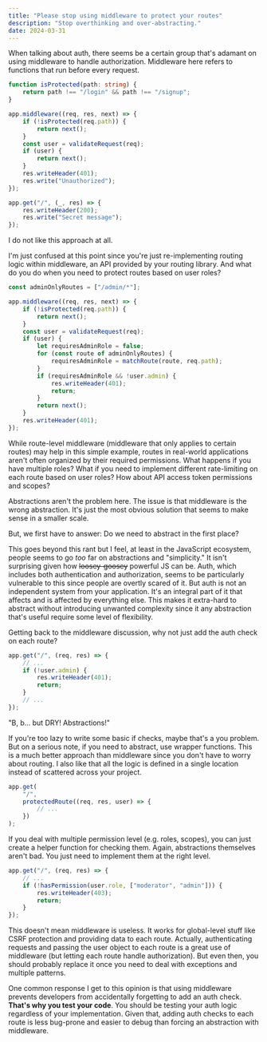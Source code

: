 ```yaml
---
title: "Please stop using middleware to protect your routes"
description: "Stop overthinking and over-abstracting."
date: 2024-03-31
---
```


When talking about auth, there seems be a certain group that's adamant on using middleware to handle authorization. Middleware here refers to functions that run before every request.

```ts
function isProtected(path: string) {
	return path !== "/login" && path !== "/signup";
}

app.middleware((req, res, next) => {
	if (!isProtected(req.path)) {
		return next();
	}
	const user = validateRequest(req);
	if (user) {
		return next();
	}
	res.writeHeader(401);
	res.write("Unauthorized");
});

app.get("/", (_, res) => {
	res.writeHeader(200);
	res.write("Secret message");
});
```

I do not like this approach at all.

I'm just confused at this point since you're just re-implementing routing logic within middleware, an API provided by your routing library. And what do you do when you need to protect routes based on user roles?

```ts
const adminOnlyRoutes = ["/admin/*"];

app.middleware((req, res, next) => {
	if (!isProtected(req.path)) {
		return next();
	}
	const user = validateRequest(req);
	if (user) {
		let requiresAdminRole = false;
		for (const route of adminOnlyRoutes) {
			requiresAdminRole = matchRoute(route, req.path);
		}
		if (requiresAdminRole && !user.admin) {
			res.writeHeader(401);
			return;
		}
		return next();
	}
	res.writeHeader(401);
});
```

While route-level middleware (middleware that only applies to certain routes) may help in this simple example, routes in real-world applications aren't often organized by their required permissions. What happens if you have multiple roles? What if you need to implement different rate-limiting on each route based on user roles? How about API access token permissions and scopes?

Abstractions aren't the problem here. The issue is that middleware is the wrong abstraction. It's just the most obvious solution that seems to make sense in a smaller scale.

But, we first have to answer: Do we need to abstract in the first place?

This goes beyond this rant but I feel, at least in the JavaScript ecosystem, people seems to go _too_ far on abstractions and "simplicity." It isn't surprising given how ~~loosey-goosey~~ powerful JS can be. Auth, which includes both authentication and authorization, seems to be particularly vulnerable to this since people are overtly scared of it. But auth is not an independent system from your application. It's an integral part of it that affects and is affected by everything else. This makes it extra-hard to abstract without introducing unwanted complexity since it any abstraction that's useful require some level of flexibility.

Getting back to the middleware discussion, why not just add the auth check on each route?

```ts
app.get("/", (req, res) => {
	// ...
	if (!user.admin) {
		res.writeHeader(401);
		return;
	}
	// ...
});
```

"B, b... but DRY! Abstractions!"

If you're too lazy to write some basic if checks, maybe that's a you problem. But on a serious note, if you need to abstract, use wrapper functions. This is a much better approach than middleware since you don't have to worry about routing. I also like that all the logic is defined in a single location instead of scattered across your project.

```ts
app.get(
	"/",
	protectedRoute((req, res, user) => {
		// ...
	})
);
```

If you deal with multiple permission level (e.g. roles, scopes), you can just create a helper function for checking them. Again, abstractions themselves aren't bad. You just need to implement them at the right level.

```ts
app.get("/", (req, res) => {
	// ...
	if (!hasPermission(user.role, ["moderator", "admin"])) {
		res.writeHeader(403);
		return;
	}
});
```

This doesn't mean middleware is useless. It works for global-level stuff like CSRF protection and providing data to each route. Actually, authenticating requests and passing the user object to each route is a great use of middleware (but letting each route handle authorization). But even then, you should probably replace it once you need to deal with exceptions and multiple patterns.

One common response I get to this opinion is that using middleware prevents developers from accidentally forgetting to add an auth check. **That's why you test your code**. You should be testing your auth logic regardless of your implementation. Given that, adding auth checks to each route is less bug-prone and easier to debug than forcing an abstraction with middleware.
